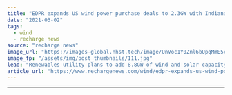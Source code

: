 ```yaml
---
title: "EDPR expands US wind power purchase deals to 2.3GW with Indiana project"
date: "2021-03-02"
tags: 
  - wind
  - recharge news
source: "recharge news"
image_url: "https://images-global.nhst.tech/image/UnVoc1Y0Znl6bUpqMmE5cDdDdnNPZldoOFdzenhRRzNDR1F6YzVCS1Vpaz0=/nhst/binary/144e5339a9064095d6f9494f0b1c4d8d"
image_fp: "/assets/img/post_thumbnails/111.jpg"
lead: "Renewables utility plans to add 8.8GW of wind and solar capacity in North America through 2025"
article_url: "https://www.rechargenews.com/wind/edpr-expands-us-wind-power-purchase-deals-to-2-3gw-with-indiana-project/2-1-972598"
---
```


---
